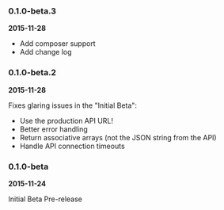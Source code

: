 ### 0.1.0-beta.3
**2015-11-28**

* Add composer support
* Add change log

### 0.1.0-beta.2
**2015-11-28**

Fixes glaring issues in the "Initial Beta":

* Use the production API URL!
* Better error handling
* Return associative arrays (not the JSON string from the API)
* Handle API connection timeouts


### 0.1.0-beta
**2015-11-24**

Initial Beta Pre-release
